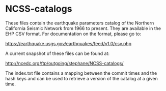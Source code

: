 # NCSS-catalogs
These files contain the earthquake parameters catalog of the Northern California Seismic Network from 1966 to present.
They are available in the EHP CSV format. For documentation on the format, please go to:

https://earthquake.usgs.gov/earthquakes/feed/v1.0/csv.php

A current snapshot of these files can be found at:

http://ncedc.org/ftp/outgoing/stephane/NCSS-catalogs/

The index.txt file contains a mapping between the commit times and the hash keys and can be used to retrieve a version of the catalog at a given time.
